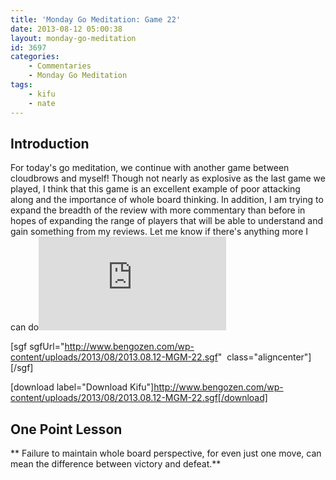 ```yaml
---
title: 'Monday Go Meditation: Game 22'
date: 2013-08-12 05:00:38
layout: monday-go-meditation
id: 3697
categories:
	- Commentaries
	- Monday Go Meditation
tags:
	- kifu
	- nate
---
```


## Introduction

For today's go meditation, we continue with another game between cloudbrows and myself! Though not nearly as explosive as the last game we played, I think that this game is an excellent example of poor attacking along and the importance of whole board thinking. In addition, I am trying to expand the breadth of the review with more commentary than before in hopes of expanding the range of players that will be able to understand and gain something from my reviews. Let me know if there's anything more I can do![
](http://www.bengozen.com/wp-content/uploads/2013/08/2013.08.05-MGM-21.sgf)

[sgf sgfUrl="http://www.bengozen.com/wp-content/uploads/2013/08/2013.08.12-MGM-22.sgf"  class="aligncenter"][/sgf]

[download label="Download Kifu"]http://www.bengozen.com/wp-content/uploads/2013/08/2013.08.12-MGM-22.sgf[/download]

## **One Point Lesson**

** Failure to maintain whole board perspective, for even just one move, can mean the difference between victory and defeat.**